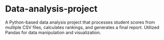 # Data-analysis-project
A Python-based data analysis project that processes student scores from multiple CSV files, calculates rankings, and generates a final report. Utilized Pandas for data manipulation and visualization.
